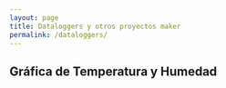 ```yaml
---
layout: page
title: Dataloggers y otros proyectos maker
permalink: /dataloggers/
---
```


<head>
  <meta charset="UTF-8">
  <title>Gráfica de Temperatura y Humedad</title>
  <script src="https://cdn.jsdelivr.net/npm/chart.js"></script>
  <script src="https://cdn.jsdelivr.net/npm/chartjs-plugin-datasource@0.1.0"></script>
</head>
<body>
  <h2>Gráfica de Temperatura y Humedad</h2>
  <canvas id="myChart" width="400" height="200"></canvas>

  <script>


      var ctx = document.getElementById('myChart').getContext('2d');
      var  myChart = new Chart(ctx, {
        type: 'line',
        data: {
          labels: labels,
          datasets: [
            {
              label: 'Temperatura',
              borderColor: 'rgba(255, 99, 132, 1)',
              backgroundColor: 'rgba(255, 99, 132, 0.2)',
              fill: true
            },
            {
              label: 'Humedad',
              borderColor: 'rgba(54, 162, 235, 1)',
              backgroundColor: 'rgba(54, 162, 235, 0.2)',
              fill: true
            }
          ]
        },
		plugins: [ChartDataSource],

        options: {
          scales: {
            x: {
              display: true,
              title: {
                display: true,
                text: 'Fecha'
              }
            },
            y: {
              display: true,
              title: {
                display: true,
                text: 'Valores'
              }
            }
          }
        }

    plugins: {
          datasource: {
              url: 'datos.csv'
          }
        }

      });
    

    renderChart();
  </script>
</body>
